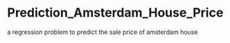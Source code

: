 # Prediction_Amsterdam_House_Price
a regression problem to predict the sale price of amsterdam house
